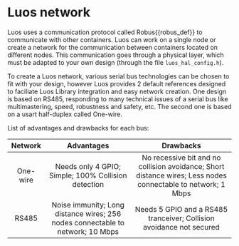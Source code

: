 # Luos network

Luos uses a communication protocol called <span class="cust_tooltip">Robus<span class="cust_tooltiptext">{{robus_def}}</span></span> to communicate with other containers. 
Luos can work on a single node or create a network for the communication between containers located on different nodes. This communication goes through a physical layer, which must be adapted to your own design (through the file `luos_hal_config.h`). 

To create a Luos network, various serial bus technologies can be chosen to fit with your design, however Luos provides 2 default references designed to faciliate Luos Library integration and easy network creation. One design is based on RS485, responding to many technical issues of a serial bus like multimastering, speed, robustness and safety, etc. The second one is based on a usart half-duplex called One-wire.

List of advantages and drawbacks for each bus:

| Network | Advantages | Drawbacks
| :---: | :---: | :---: |
| One-wire | Needs only 4 GPIO; Simple; 100% Collision detection | No recessive bit and no collision avoidance; Short distance wires; Less nodes connectable to network; 1 Mbps |
| RS485 | Noise immunity; Long distance wires; 256 nodes connectable to network; 10 Mbps | Needs 5 GPIO and a RS485 tranceiver; Collision avoidance not secured |
